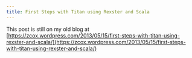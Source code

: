 ```yaml
---
title: First Steps with Titan using Rexster and Scala
---
```


This post is still on my old blog at [https://zcox.wordpress.com/2013/05/15/first-steps-with-titan-using-rexster-and-scala/](https://zcox.wordpress.com/2013/05/15/first-steps-with-titan-using-rexster-and-scala/)
